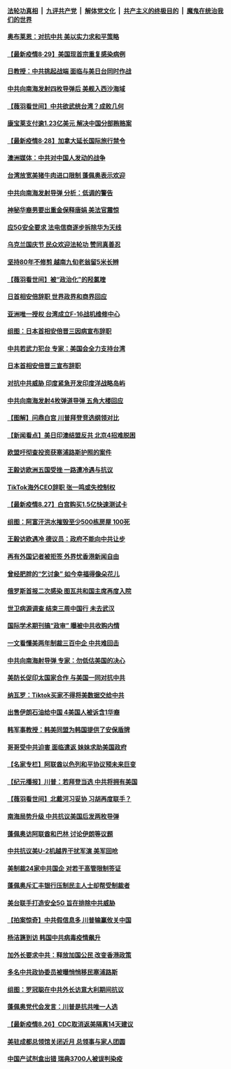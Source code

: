 

####  [法轮功真相](../../../../basic/blob/master/README.md?t=08292031) &nbsp;|&nbsp; [九评共产党](../../../../9ping.md/blob/master/README.md?t=08292031) &nbsp;|&nbsp; [解体党文化](../../../../jtdwh.md/blob/master/README.md?t=08292031)  &nbsp;|&nbsp; [共产主义的终极目的](../../../../gczydzjmd.md/blob/master/README.md?t=08292031) &nbsp;|&nbsp; [魔鬼在统治我们的世界](../../../../mgztzwmdsj.md/blob/master/README.md?t=08292031) 

#### [奥布莱恩：对抗中共 美以实力求和平策略](../pages/nsc418/n12365975.md?t=08292031) 

#### [【最新疫情8·29】美国现首宗重复感染病例](../pages/nsc418/n12365590.md?t=08292031) 

#### [日教授：中共挑起战端 面临与美日台同时作战](../pages/nsc418/n12364967.md?t=08292031) 

#### [中共向南海发射四枚导弹后 美舰入西沙海域](../pages/nsc418/n12364119.md?t=08292031) 

#### [【薇羽看世间】中共欲武统台湾？成败几何](../pages/nsc418/n12364956.md?t=08292031) 

#### [康宝莱支付逾1.23亿美元 解决中国分部贿赂案](../pages/nsc418/n12364989.md?t=08292031) 

#### [【最新疫情8·28】加拿大延长国际旅行禁令](../pages/nsc418/n12363011.md?t=08292031) 

#### [澳洲媒体：中共对中国人发动的战争](../pages/nsc418/n12359711.md?t=08292031) 

#### [台湾放宽美猪牛肉进口限制 蓬佩奥表示欢迎](../pages/nsc418/n12364744.md?t=08292031) 

#### [中共向南海发射导弹 分析：低调的警告](../pages/nsc418/n12364607.md?t=08292031) 

#### [神秘华裔男要出重金保释唐娟 美法官震惊](../pages/nsc418/n12364664.md?t=08292031) 

#### [应5G安全要求 法电信商逐步拆除华为天线](../pages/nsc418/n12364595.md?t=08292031) 

#### [乌克兰国庆节 民众欢迎法轮功 赞同真善忍](../pages/nsc418/n12363765.md?t=08292031) 

#### [坚持80年不修剪 越南九旬老翁留5米长辫](../pages/nsc418/n12363680.md?t=08292031) 

#### [【薇羽看世间】被“政治化”的羟氯喹](../pages/nsc418/n12362126.md?t=08292031) 

#### [日首相安倍辞职 世界政界和商界回应](../pages/nsc418/n12364154.md?t=08292031) 

#### [亚洲唯一授权 台湾成立F-16战机维修中心](../pages/nsc418/n12364071.md?t=08292031) 

#### [组图：日本首相安倍晋三因病宣布辞职](../pages/nsc418/n12363665.md?t=08292031) 

#### [中共若武力犯台 专家：美国会全力支持台湾](../pages/nsc418/n12362287.md?t=08292031) 

#### [日本首相安倍晋三宣布辞职](../pages/nsc418/n12363549.md?t=08292031) 

#### [对抗中共威胁 印度紧急开发印度洋战略岛屿](../pages/nsc418/n12362836.md?t=08292031) 

#### [中共向南海发射4枚弹道导弹 五角大楼回应](../pages/nsc418/n12363037.md?t=08292031) 

#### [【图解】问鼎白宫 川普拜登竞选纲领对比](../pages/nsc418/n12362762.md?t=08292031) 

#### [【新闻看点】美日印澳结盟反共 北京4招难脱困](../pages/nsc418/n12362636.md?t=08292031) 

#### [欧盟吁彻查投资获塞浦路斯护照的案件](../pages/nsc418/n12362780.md?t=08292031) 

#### [王毅访欧洲五国受挫 一路遭冷遇与抗议](../pages/nsc418/n12362375.md?t=08292031) 

#### [TikTok海外CEO辞职 张一鸣或失控制权](../pages/nsc418/n12362105.md?t=08292031) 

#### [【最新疫情8.27】白宫购买1.5亿快速测试卡](../pages/nsc418/n12360219.md?t=08292031) 

#### [组图：阿富汗洪水摧毁至少500栋房屋 100死](../pages/nsc418/n12361017.md?t=08292031) 

#### [王毅访欧遇冷 德议员：政府不能向中共让步](../pages/nsc418/n12362128.md?t=08292031) 

#### [再有外国记者被拒签 外界忧香港新闻自由](../pages/nsc418/n12362017.md?t=08292031) 

#### [曾经肥胖的“乞讨象” 如今幸福得像朵花儿](../pages/nsc418/n12361021.md?t=08292031) 

#### [俄罗斯首报二次感染 图瓦共和国主席再度入院](../pages/nsc418/n12361799.md?t=08292031) 

#### [世卫病源调查 结束三周中国行 未去武汉](../pages/nsc418/n12361469.md?t=08292031) 

#### [国际学术期刊搞“政审” 曝被中共收购内情](../pages/nsc418/n12361431.md?t=08292031) 

#### [一文看懂美两年制裁三百中企 中共难回击](../pages/nsc418/n12361250.md?t=08292031) 

#### [中共向南海射导弹 专家：勿低估美国的决心](../pages/nsc418/n12361132.md?t=08292031) 

#### [美防长促印太国家合作 与美国一同对抗中共](../pages/nsc418/n12360879.md?t=08292031) 

#### [纳瓦罗：Tiktok买家不得将美数据交给中共](../pages/nsc418/n12360106.md?t=08292031) 

#### [出售伊朗石油给中国 4美国人被诉含1华裔](../pages/nsc418/n12360283.md?t=08292031) 

#### [韩军事教授：韩美同盟为韩国提供了安保盾牌](../pages/nsc418/n12358487.md?t=08292031) 

#### [哥哥受中共迫害 面临遣返 妹妹求助美国政府](../pages/nsc418/n12356647.md?t=08292031) 

#### [【名家专栏】阿联酋以色列和平协议预未来巨变](../pages/nsc418/n12359064.md?t=08292031) 

#### [【纪元播报】川普：若拜登当选 中共将拥有美国](../pages/nsc418/n12358421.md?t=08292031) 

#### [【薇羽看世间】北戴河习妥协 习胡再度联手？](../pages/nsc418/n12359264.md?t=08292031) 

#### [南海局势升级 中共抗议美国后发两枚导弹](../pages/nsc418/n12359460.md?t=08292031) 

#### [蓬佩奥访阿联酋和巴林 讨论伊朗等议题](../pages/nsc418/n12359446.md?t=08292031) 

#### [中共抗议美U-2机越界干扰军演 美军回呛](../pages/nsc418/n12359269.md?t=08292031) 

#### [美制裁24家中共国企 对若干高管限制签证](../pages/nsc418/n12359211.md?t=08292031) 

#### [蓬佩奥斥汇丰银行压制民主人士却帮受制裁者](../pages/nsc418/n12359060.md?t=08292031) 

#### [美台联手打造安全5G 旨在排除中共威胁](../pages/nsc418/n12359009.md?t=08292031) 

#### [【拍案惊奇】中共假信息多 川普输赢攸关中国](../pages/nsc418/n12357890.md?t=08292031) 

#### [杨洁篪到访 韩国中共病毒疫情飙升](../pages/nsc418/n12358393.md?t=08292031) 

#### [加外长要求中共：释放加国公民 改变香港政策](../pages/nsc418/n12358587.md?t=08292031) 

#### [多名中共政协委员被曝悄悄移民塞浦路斯](../pages/nsc418/n12358529.md?t=08292031) 

#### [组图：罗冠聪在中共外长访意大利期间抗议](../pages/nsc418/n12358339.md?t=08292031) 

#### [蓬佩奥党代会发言：川普是抗共唯一人选](../pages/nsc418/n12358466.md?t=08292031) 

#### [【最新疫情8.26】CDC取消返美隔离14天建议](../pages/nsc418/n12357371.md?t=08292031) 

#### [美驻成都总领馆关闭近月 总领事与家人团圆](../pages/nsc418/n12357872.md?t=08292031) 

#### [中国产试剂盒出错 瑞典3700人被误判染疫](../pages/nsc418/n12357622.md?t=08292031) 

